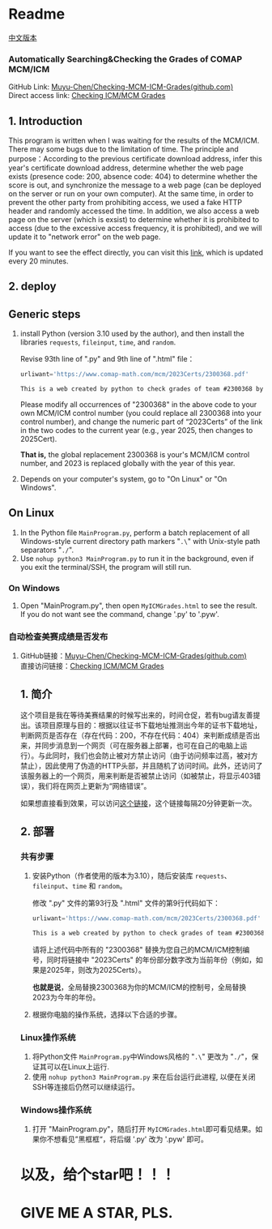 # Readme

[中文版本](#自动检查美赛成绩是否发布)  

### Automatically Searching&Checking the Grades of COMAP MCM/ICM

GitHub Link: [Muyu-Chen/Checking-MCM-ICM-Grades(github.com)](https://github.com/Muyu-Chen/Checking-MCM-ICM-Grades)  
Direct access link: [Checking ICM/MCM Grades](http://47.109.109.48/gradecheck/MyICMGrades.html "CheckingICMGrades")  

## 1. Introduction

This program is written when I was waiting for the results of the MCM/ICM. There may some bugs due to the limitation of time. The principle and purpose：According to the previous certificate download address, infer this year's certificate download address, determine whether the web page exists (presence code: 200, absence code: 404) to determine whether the score is out, and synchronize the message to a web page (can be deployed on the server or run on your own computer). At the same time, in order to prevent the other party from prohibiting access, we used a fake HTTP header and randomly accessed the time. In addition, we also access a web page on the server (which is exsist) to determine whether it is prohibited to access (due to the excessive access frequency, it is prohibited), and we will update it to "network error" on the web page.  

If you want to see the effect directly, you can visit this [link](http://47.109.109.48/gradecheck/MyICMGrades.html "CheckingICMGrades"), which is updated every 20 minutes. 

## 2. deploy

## Generic steps

1. install Python (version 3.10 used by the author), and then install the libraries `requests`, `fileinput`, `time`, and `random`.  
   
   Revise 93th line of ".py" and 9th line of ".html" file：
   
   ```python
   urliwant='https://www.comap-math.com/mcm/2023Certs/2300368.pdf'
   ```
   
   ```HTML
   This is a web created by python to check grades of team #2300368 by visiting the <a href="https://www.comap-math.com/mcm/2023Certs/2300368.pdf" title="check grades of team #2300368" target="_blank">webpage</a> of download the ICM certification. The program will visit the website every 1190 to 1210 seconds and show the result on this page.
   ```
   
   Please modify all occurrences of "2300368" in the above code to your own MCM/ICM control number (you could replace all 2300368 into your control number), and change the numeric part of “2023Certs” of the link in the two codes to the current year (e.g., year 2025, then changes to 2025Cert).   
   
   **That is,** the global replacement 2300368 is your's MCM/ICM control number, and 2023 is replaced globally with the year of this year.

2. Depends on your computer's system, go to "On Linux" or "On Windows".  

## On Linux

1. In the Python file `MainProgram.py`, perform a batch replacement of all Windows-style current directory path markers "`.\`" with Unix-style path separators "`./`".  
2. Use `nohup python3 MainProgram.py` to run it in the background, even if you exit the terminal/SSH, the program will still run.  

### On Windows

1. Open "MainProgram.py", then open `MyICMGrades.html` to see the result. If you do not want see the command, change '.py' to '.pyw'.



### 自动检查美赛成绩是否发布

1. GitHub链接：[Muyu-Chen/Checking-MCM-ICM-Grades(github.com)](https://github.com/Muyu-Chen/Checking-MCM-ICM-Grades)  
   直接访问链接：[Checking ICM/MCM Grades](http://47.109.109.48/gradecheck/MyICMGrades.html "CheckingICMGrades")
   
   ## 1. 简介
   
   这个项目是我在等待美赛结果的时候写出来的，时间仓促，若有bug请友善提出。该项目原理与目的：根据以往证书下载地址推测出今年的证书下载地址，判断网页是否存在（存在代码：200，不存在代码：404）来判断成绩是否出来，并同步消息到一个网页（可在服务器上部署，也可在自己的电脑上运行）。与此同时，我们也会防止被对方禁止访问（由于访问频率过高，被对方禁止），因此使用了伪造的HTTP头部，并且随机了访问时间。此外，还访问了该服务器上的一个网页，用来判断是否被禁止访问（如被禁止，将显示403错误），我们将在网页上更新为“网络错误”。
   
   如果想直接看到效果，可以访问[这个链接](http://47.109.109.48/gradecheck/MyICMGrades.html "CheckingICMGrades")，这个链接每隔20分钟更新一次。
   
   ## 2. 部署
   
   ### 共有步骤
   
   1. 安装Python（作者使用的版本为3.10），随后安装库 `requests`、`fileinput`、`time` 和 `random`。  
      
      修改 ".py" 文件的第93行及 ".html" 文件的第9行代码如下：
      
      ```python
      urliwant='https://www.comap-math.com/mcm/2023Certs/2300368.pdf'
      ```
      
      ```HTML
      This is a web created by python to check grades of team #2300368 by visiting the <a href="https://www.comap-math.com/mcm/2023Certs/2300368.pdf" title="check grades of team #2300368" target="_blank">webpage</a> of download the ICM certification. The program will visit the website every 1190 to 1210 seconds and show the result on this page.
      ```
      
      请将上述代码中所有的 "2300368" 替换为您自己的MCM/ICM控制编号，同时将链接中 "2023Certs" 的年份部分数字改为当前年份（例如，如果是2025年，则改为2025Certs）。
      
      **也就是说**，全局替换2300368为你的MCM/ICM的控制号，全局替换2023为今年的年份。
   
   2. 根据你电脑的操作系统，选择以下合适的步骤。
   
   ### Linux操作系统
   
   1. 将Python文件 `MainProgram.py`中Windows风格的 "`.\`" 更改为 "`./`"，保证其可以在Linux上运行.
   2. 使用 `nohup python3 MainProgram.py` 来在后台运行此进程, 以便在关闭SSH等连接后仍然可以继续运行。
   
   ### Windows操作系统
   
   1. 打开 "MainProgram.py"，随后打开 `MyICMGrades.html`即可看见结果。如果你不想看见”黑框框“，将后缀 '.py' 改为 '.pyw' 即可。
      

   
   # 以及，给个star吧！！！
   
   # GIVE ME A STAR, PLS.
